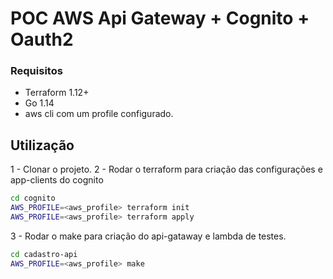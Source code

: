 # POC AWS Api Gateway + Cognito + Oauth2 #


### Requisitos ###

* Terraform 1.12+
* Go 1.14
* aws cli com um profile configurado.

## Utilização


1 - Clonar o projeto.
2 - Rodar o terraform para criação das configurações e app-clients do cognito
    
```bash
cd cognito
AWS_PROFILE=<aws_profile> terraform init
AWS_PROFILE=<aws_profile> terraform apply
```

3 - Rodar o make para criação do api-gataway e lambda de testes.

```bash
cd cadastro-api
AWS_PROFILE=<aws_profile> make

